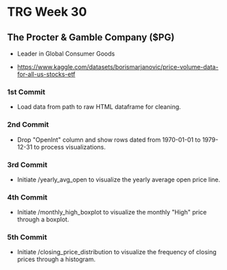 # TRG Week 30

## The Procter & Gamble Company ($PG)

- Leader in Global Consumer Goods

- https://www.kaggle.com/datasets/borismarjanovic/price-volume-data-for-all-us-stocks-etf

### 1st Commit

- Load data from path to raw HTML dataframe for cleaning.

### 2nd Commit

- Drop "OpenInt" column and show rows dated from 1970-01-01 to 1979-12-31 to process visualizations.

### 3rd Commit

- Initiate /yearly_avg_open to visualize the yearly average open price line.

### 4th Commit

- Initiate /monthly_high_boxplot to visualize the monthly "High" price through a boxplot.

### 5th Commit

- Initiate /closing_price_distribution to visualize the frequency of closing prices through a histogram.